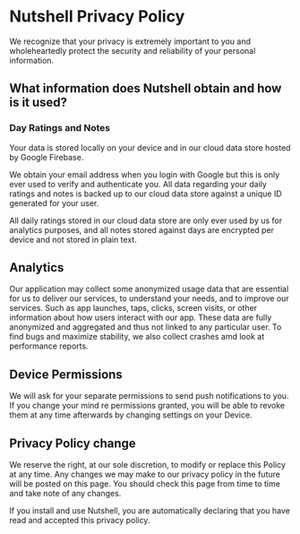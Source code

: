 Nutshell Privacy Policy
==============

We recognize that your privacy is extremely important to you and wholeheartedly protect the security and reliability of your personal information.

What information does Nutshell obtain and how is it used?
-----------------------------------------------------------

### Day Ratings and Notes

Your data is stored locally on your device and in our cloud data store hosted by Google Firebase.

We obtain your email address when you login with Google but this is only ever used to verify and authenticate you. All data regarding your daily ratings and notes is backed up to our cloud data store against a unique ID generated for your user.

All daily ratings stored in our cloud data store are only ever used by us for analytics purposes, and all notes stored against days are encrypted per device and not stored in plain text.

Analytics
---------

Our application may collect some anonymized usage data that are essential for us to deliver our services, to understand your needs, and to improve our services. Such as app launches, taps, clicks, screen visits, or other information about how users interact with our app. These data are fully anonymized and aggregated and thus not linked to any particular user. To find bugs and maximize stability, we also collect crashes amd look at performance reports.

Device Permissions
---------------

We will ask for your separate permissions to send push notifications to you. If you change your mind re permissions granted, you will be able to revoke them at any time afterwards by changing settings on your Device.

Privacy Policy change
---------------------

We reserve the right, at our sole discretion, to modify or replace this Policy at any time. Any changes we may make to our privacy policy in the future will be posted on this page. You should check this page from time to time and take note of any changes.

If you install and use Nutshell, you are automatically declaring that you have read and accepted this privacy policy.